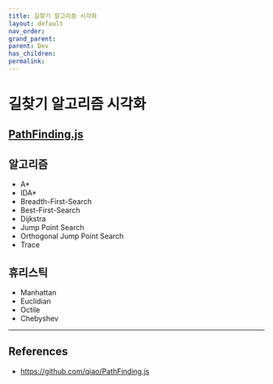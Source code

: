 ```yaml
---
title: 길찾기 알고리즘 시각화
layout: default
nav_order:
grand_parent:
parent: Dev
has_children:
permalink:
---
```


# 길찾기 알고리즘 시각화

## [PathFinding.js](https://qiao.github.io/PathFinding.js/visual/)

## 알고리즘

- A*
- IDA*
- Breadth-First-Search
- Best-First-Search
- Dijkstra
- Jump Point Search
- Orthogonal Jump Point Search
- Trace

## 휴리스틱

- Manhattan
- Euclidian
- Octile
- Chebyshev

***

## References
- <https://github.com/qiao/PathFinding.js>